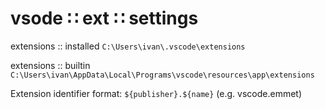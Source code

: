 # vsode ∷ ext ∷ settings

extensions :: installed
  `C:\Users\ivan\.vscode\extensions`

extensions :: builtin
  `C:\Users\ivan\AppData\Local\Programs\vscode\resources\app\extensions`

Extension identifier format:
  `${publisher}.${name}` (e.g. vscode.emmet)


